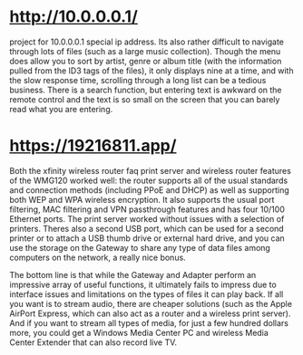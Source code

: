 # http://10.0.0.0.1/
project for 10.0.0.0.1 special ip address.  Its also rather difficult to navigate through lots of files (such as a large music collection). Though the menu does allow you to sort by artist, genre or album title (with the information pulled from the ID3 tags of the files), it only displays nine at a time, and with the slow response time, scrolling through a long list can be a tedious business. There is a search function, but entering text is awkward on the remote control and the text is so small on the screen that you can barely read what you are entering.
# https://19216811.app/
Both the xfinity wireless router faq print server and wireless router features of the WMG120 worked well: the router supports all of the usual standards and connection methods (including PPoE and DHCP) as well as supporting both WEP and WPA wireless encryption. It also supports the usual port filtering, MAC filtering and VPN passthrough features and has four 10/100 Ethernet ports. The print server worked without issues with a selection of printers. Theres also a second USB port, which can be used for a second printer or to attach a USB thumb drive or external hard drive, and you can use the storage on the Gateway to share any type of data files among computers on the network, a really nice bonus.

The bottom line is that while the Gateway and Adapter perform an impressive array of useful functions, it ultimately fails to impress due to interface issues and limitations on the types of files it can play back. If all you want is to stream audio, there are cheaper solutions (such as the Apple AirPort Express, which can also act as a router and a wireless print server). And if you want to stream all types of media, for just a few hundred dollars more, you could get a Windows Media Center PC and wireless Media Center Extender that can also record live TV.
